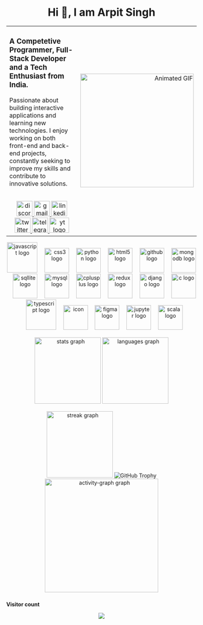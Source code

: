 <h1 align="center">Hi 👋, I am Arpit Singh</h1>
<table style="width: 100%;">
  <tr>
    <td style="vertical-align: top; width: 50%;">
      <h3>A Competetive Programmer, Full-Stack Developer and a Tech Enthusiast from India.</h3>
      <p>
        Passionate about building interactive applications and learning new technologies. 
        I enjoy working on both front-end and back-end projects, constantly seeking to improve my skills 
        and contribute to innovative solutions. 
      </p>
      <br/>
<div align="center">
  <a href="https://discord.com/users/arpit7195" target="_blank">
    <img src="https://raw.githubusercontent.com/maurodesouza/profile-readme-generator/master/src/assets/icons/social/discord/default.svg" width="42" height="40" alt="discord logo" />
  </a>
  <a href="mailto:adoranto737@gmail.com" target="_blank">
    <img src="https://raw.githubusercontent.com/maurodesouza/profile-readme-generator/master/src/assets/icons/social/gmail/default.svg" width="42" height="40" alt="gmail logo" />
  </a>
  <a href="https://www.linkedin.com/in/arpit-singh-1a857b2a9" target="_blank">
    <img src="https://raw.githubusercontent.com/maurodesouza/profile-readme-generator/master/src/assets/icons/social/linkedin/default.svg" width="42" height="40" alt="linkedin logo" />
  </a>
  <a href="https://x.com/ARPITSI03544750" target="_blank">
    <img src="https://raw.githubusercontent.com/maurodesouza/profile-readme-generator/master/src/assets/icons/social/twitter/default.svg" width="42" height="40" alt="twitter logo" />
  </a>
  <a href="https://t.me/ADORANRO" target="_blank">
    <img src="https://cdn-icons-png.flaticon.com/512/2111/2111646.png" width="42" height="40" alt="telegram logo" />
  </a>
  <a href="https://www.youtube.com/@weyar737" target="_blank">
    <img src="https://raw.githubusercontent.com/maurodesouza/profile-readme-generator/master/src/assets/icons/social/youtube/default.svg" width="52" height="40" alt="yt logo" />
  </a>
</div>
    </td>
    <td style="text-align: right; width: 50%;">
      <img src="https://github.com/MishraShardendu22/MishraShardendu22/raw/main/giphy.gif" alt="Animated GIF" width="300"/>
    </td>
  </tr>
</table>

<div align="center">
  <img src="https://techstack-generator.vercel.app/js-icon.svg"  width="80" height="80" alt="javascript logo"  />
  <img width="11" />
  <img src="https://skillicons.dev/icons?i=css" width="65" height="65" alt="css3 logo"  />
  <img width="11" />
  <img src="https://techstack-generator.vercel.app/python-icon.svg" width="65" height="65" alt="python logo"  />
  <img width="11" />
  <img src="https://skillicons.dev/icons?i=html" width="65" height="65" alt="html5 logo"  />
  <img width="11" />
  <img src="https://techstack-generator.vercel.app/github-icon.svg" width="65" height="65" alt="github logo"  />
  <img width="11" />
  <img src="https://skillicons.dev/icons?i=mongodb" width="65" height="65" alt="mongodb logo"  />
  <img width="11" />
  <img src="https://cdn.jsdelivr.net/gh/devicons/devicon/icons/sqlite/sqlite-original.svg" width="65" height="65" alt="sqllite logo"  />
  <img width="11" />
  <img src="https://techstack-generator.vercel.app/mysql-icon.svg" width="65" height="65" alt="mysql logo"  />
  <img width="11" />
  <img src="https://techstack-generator.vercel.app/cpp-icon.svg" width="65" height="65" alt="cplusplus logo"  />
  <img width="11" />
  <img src="https://techstack-generator.vercel.app/redux-icon.svg" width="65" height="65" alt="redux logo"  />
  <img width="11" />
  <img src="https://techstack-generator.vercel.app/django-icon.svg" width="65" height="65" alt="django logo"  />
  <img width="11" />
  <img src="https://cdn.jsdelivr.net/gh/devicons/devicon/icons/c/c-original.svg" width="65" height="65" alt="c logo"  />
  <img width="11" />
  <img src="https://techstack-generator.vercel.app/ts-icon.svg" width="80" height="80" alt="typescript logo"  />
  <img width="11" />
  <img src="https://techstack-generator.vercel.app/react-icon.svg" alt="icon" width="65" height="65" alt="react logo"  />
  <img width="11" />
  <img src="https://cdn.jsdelivr.net/gh/devicons/devicon/icons/figma/figma-original.svg" width="65" height="65" alt="figma logo"  />
  <img width="11" />
  <img src="https://cdn.simpleicons.org/jupyter/F37626" width="65" height="65" alt="jupyter logo"  />
  <img width="11" />
  <img src="https://imgs.search.brave.com/TGmEQZBLfzt8COMRcH7TFt8IM2pcfKJ3fXdocfgae7U/rs:fit:860:0:0:0/g:ce/aHR0cHM6Ly9jZG4t/aWNvbnMtcG5nLmZs/YXRpY29uLmNvbS81/MTIvNjEzMi82MTMy/MjIwLnBuZw" width="65" height="65" alt="scala logo"  />
</div>
<br>
<div align="center">
  <img src="https://github-readme-stats.vercel.app/api?username=LSUDOKO&hide_title=false&hide_rank=false&show_icons=true&include_all_commits=true&count_private=true&disable_animations=false&theme=radical&locale=en&hide_border=false&order=1" height="175"  alt="stats graph"  />
  <img src="https://github-readme-stats.vercel.app/api/top-langs?username=LSUDOKO&locale=en&hide_title=false&layout=compact&card_width=650&langs_count=18&theme=radical&hide_border=false&order=2" height="175"  alt="languages graph"  />
  <br>
  <br>
  <img src="https://streak-stats.demolab.com?user=LSUDOKO&locale=en&mode=daily&theme=tokyonight&hide_border=false&border_radius=5&order=3" height="175" alt="streak graph"  />
  <img src="https://github-profile-trophy.vercel.app/?username=LSUDOKO&theme=matrix" alt="GitHub Trophy" />
  <img src="https://github-readme-activity-graph.vercel.app/graph?username=LSUDOKO&radius=16&theme=nightowl&area=true&order=5&hide_title=false" height="300" alt="activity-graph graph"  />
</div>

###
###

###

<div align="center">
  <p align="left" style:color="Green"><b>Visitor count</b></p>
  <img src="https://profile-counter.glitch.me/LSUDOKO/count.svg?"  />
</div>

###


